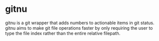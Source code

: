 # gitnu

gitnu is a git wrapper that adds numbers to actionable items in git status.
gitnu aims to make git file operations faster by only requiring the user to
type the file index rather than the entire relative filepath.
